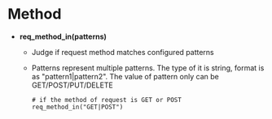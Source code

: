# Method

- **req_method_in(patterns)**
  - Judge if request method matches configured patterns
  
  - Patterns represent multiple patterns. The type of it is string, format is as "pattern1|pattern2". The value of pattern only can be GET/POST/PUT/DELETE
  
    ```
    # if the method of request is GET or POST
    req_method_in("GET|POST")
    ```
  
    

